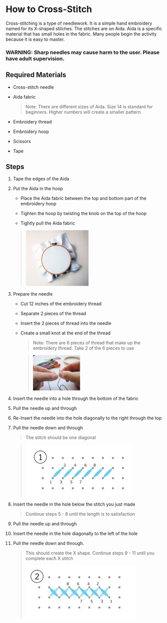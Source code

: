  

# How to Cross-Stitch

Cross-stitching is a type of needlework. It is a simple hand embroidery named for its X-shaped stitches. The stitches are on Aida. Aida is a specific material that has small holes in the fabric. Many people begin the activity because it is easy to master.

### WARNING: Sharp needles may cause harm to the user. Please have adult supervision.

## Required Materials

- Cross-stitch needle

- Aida fabric 

   > Note: There are different sizes of Aida. Size 14 is standard for beginners. Higher numbers will create a smaller pattern.

- Embroidery thread

- Embroidery hoop

- Scissors

- Tape

## Steps

1. Tape the edges of the Aida

2. Put the Aida in the hoop

   - Place the Aida fabric between the top and bottom part of the embroidery hoop

   - Tighten the hoop by twisting the knob on the top of the hoop

   - Tightly pull the Aida fabric

   > ![hoop](hoop.jpg)

3. Prepare the needle

   - Cut 12 inches of the embroidery thread

   - Separate 2 pieces of the thread

   - Insert the 2 pieces of thread into the needle

   - Create a small knot at the end of the thread

       > Note: There are 6 pieces of thread that make up the embroidery thread. Take 2 of the 6 pieces to use 

       > 

       > ![thread](thread.jpg)

4. Insert the needle into a hole through the bottom of the fabric 

5. Pull the needle up and through

6. Re-Insert the needle into the hole diagonally to the right through the top

7. Pull the needle down and through

   > The stitch should be one diagonal

   > 

   > ![first](first.jpg)

8. Insert the needle in the hole below the stitch you just made

   > Continue steps 5 - 8 until the length is to satisfaction

9. Pull the needle up and through

10. Insert the needle in the hole diagonally to the left of the hole

11. Pull the needle down and through.

    > This should create the X shape.
    > Continue steps 9 - 11 until you complete each X stitch
    > 
    > ![second](second.jpg)

